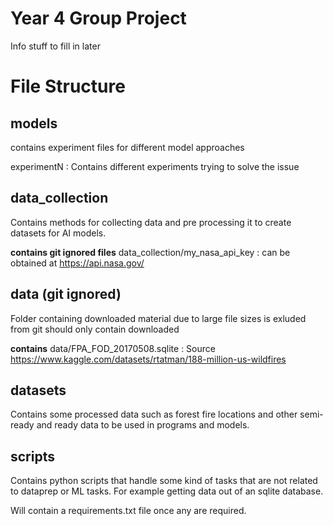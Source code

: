# Year 4 Group Project

Info stuff to fill in later

# File Structure

## models
contains experiment files for different model approaches 

experimentN : Contains different experiments trying to solve the issue

## data_collection
Contains methods for collecting data and pre processing it to create datasets for AI models.

**contains git ignored files**
data_collection/my_nasa_api_key : can be obtained at https://api.nasa.gov/

## data (git ignored)
Folder containing downloaded material due to large file sizes is exluded from git should only contain downloaded 

**contains** 
data/FPA_FOD_20170508.sqlite : Source https://www.kaggle.com/datasets/rtatman/188-million-us-wildfires

## datasets
Contains some processed data such as forest fire locations and other semi-ready and ready data to be used in programs and models.

## scripts
Contains python scripts that handle some kind of tasks that are not related to dataprep or ML tasks. For example getting data out of an sqlite database.

Will contain a requirements.txt file once any are required.





